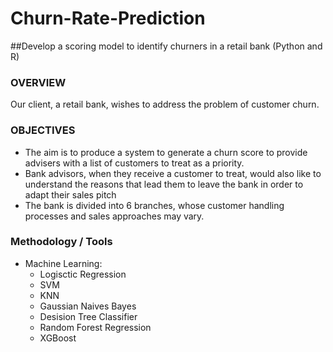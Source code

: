 # Churn-Rate-Prediction
##Develop a scoring model to identify churners in a retail bank (Python and R)

### **OVERVIEW**
Our client, a retail bank, wishes to address the problem of customer churn.

### **OBJECTIVES**
- The aim is to produce a system to generate a churn score to provide advisers with a list of customers to treat as a priority. 
- Bank advisors, when they receive a customer to treat, would also like to understand the reasons that lead them to leave the bank in order to adapt their sales pitch
- The bank is divided into 6 branches, whose customer handling processes and sales approaches may vary.

### **Methodology / Tools**
- Machine Learning: 
  - Logisctic Regression
  - SVM
  - KNN
  - Gaussian Naives Bayes
  - Desision Tree Classifier
  - Random Forest Regression
  - XGBoost
